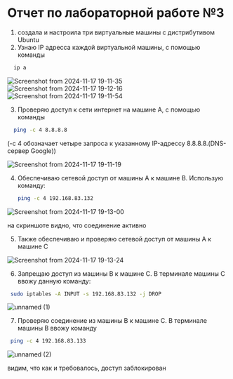 Отчет по лабораторной работе №3
=====
1. создала и настроила три виртуальные машины с дистрибутивом Ubuntu
2. Узнаю IP адресса каждой виртуальной машины, с помощью команды 
 ```bash
   ip a
   ```

![Screenshot from 2024-11-17 19-11-35](https://github.com/user-attachments/assets/78d72dc3-821e-4248-aec4-c3f5c6d9ac09)
![Screenshot from 2024-11-17 19-12-16](https://github.com/user-attachments/assets/d17c3e25-a91e-4c4f-b01c-0d63d79bc49a)
![Screenshot from 2024-11-17 19-11-54](https://github.com/user-attachments/assets/24327b0a-b5a0-4d47-9bc8-54b489763252)


3. Проверяю доступ к сети интернет на машине А, с помощью команды
 ```bash
   ping -c 4 8.8.8.8
   ```
(-c 4 обозначает четыре запроса к указанному IP-адрессу 8.8.8.8.(DNS-сервер Google))


![Screenshot from 2024-11-17 19-11-19](https://github.com/user-attachments/assets/fa26a4b0-3c7b-4890-a7cf-d2a6940248a8)


4. Обеспечиваю сетевой доступ от машины А к машине B. Использую команду:
    ```bash
   ping -c 4 192.168.83.132
   ```
![Screenshot from 2024-11-17 19-13-00](https://github.com/user-attachments/assets/a32fdb46-cc35-455e-ab3e-53cd27f2ce6c)

  на скриншоте видно, что соединение активно

    
5. Также обеспечиваю и проверяю сетевой доступ от машины А к машине C

![Screenshot from 2024-11-17 19-13-24](https://github.com/user-attachments/assets/f6ba2c19-c53a-4b8c-8e60-769254f96c9c)


6. Запрещаю доступ из машины В к машине С. В терминале машины С ввожу данную команду:
  ```bash
   sudo iptables -A INPUT -s 192.168.83.132 -j DROP
   ```
![unnamed (1)](https://github.com/user-attachments/assets/de95f8df-b740-4c3f-9560-35dd8e9f0d63)


7. Проверяю соединение из машины В к машине С. В терминале машины В ввожу команду
  ```bash
   ping -c 4 192.168.83.133
   ```
![unnamed (2)](https://github.com/user-attachments/assets/6e08135a-100c-40cf-bd17-6d87dd6243ef)



видим, что как и требовалось, доступ заблокирован
